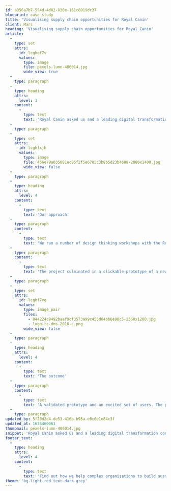 ```yaml
---
id: a356a7b7-554d-4d82-830e-161c8919dc37
blueprint: case_study
title: 'Visualising supply chain opportunities for Royal Canin'
client: Mars
heading: 'Visualising supply chain opportunities for Royal Canin'
article:
  -
    type: set
    attrs:
      id: lcghef7v
      values:
        type: image
        file: pexels-lumn-406014.jpg
        wide_view: true
  -
    type: paragraph
  -
    type: heading
    attrs:
      level: 3
    content:
      -
        type: text
        text: 'Royal Canin asked us and a leading digital transformation consultancy, to scope and design a bespoke system for tracking and managing their pet food products globally.'
  -
    type: paragraph
  -
    type: set
    attrs:
      id: lcghfxjh
      values:
        type: image
        file: 456e79a035081ec85f2f5e6705c3b8b5d23b4688-2880x1400.jpg
        wide_view: false
  -
    type: paragraph
  -
    type: heading
    attrs:
      level: 4
    content:
      -
        type: text
        text: 'Our approach'
  -
    type: paragraph
    content:
      -
        type: text
        text: "We ran a number of design thinking workshops with the Royal Canin team in Shanghai, to help us, as a group, fully understand the challenges the business was facing and the opportunities to improve efficiencies. From these workshops we built out the project's problem statement, a set of proto-personas and several user journey storyboards in order to test our initial thinking with wider business stakeholders."
  -
    type: paragraph
    content:
      -
        type: text
        text: 'The project culminated in a clickable prototype of a new multi-device system allowing for more clarity on batches, faster issue resolution, instant product location, and a highly responsive B2B2C customer experience.'
  -
    type: paragraph
  -
    type: set
    attrs:
      id: lcghf7vq
      values:
        type: image_pair
        files:
          - 844224c9492baef9cf3573a99c455d04bb6e98c5-2360x1280.jpg
          - logo-rc-dms-2016-c.png
        wide_view: false
  -
    type: paragraph
  -
    type: heading
    attrs:
      level: 4
    content:
      -
        type: text
        text: 'The outcome'
  -
    type: paragraph
    content:
      -
        type: text
        text: 'A validated prototype and an excited set of users. The product development roadmap is ongoing, with phased launch and learn released continually iterating feature improvements.'
  -
    type: paragraph
updated_by: 5f20d2d4-de53-416b-b95a-e8c0e1e84c3f
updated_at: 1676460061
thumbnail: pexels-lumn-406014.jpg
snippet: 'Royal Canin asked us and a leading digital transformation consultancy, to scope and design a bespoke system for tracking and managing their pet food products globally.'
footer_text:
  -
    type: heading
    attrs:
      level: 4
    content:
      -
        type: text
        text: 'Find out how we help complex organisations to build sustainable futures.'
theme: 'bg-light-red text-dark-grey'
---
```

